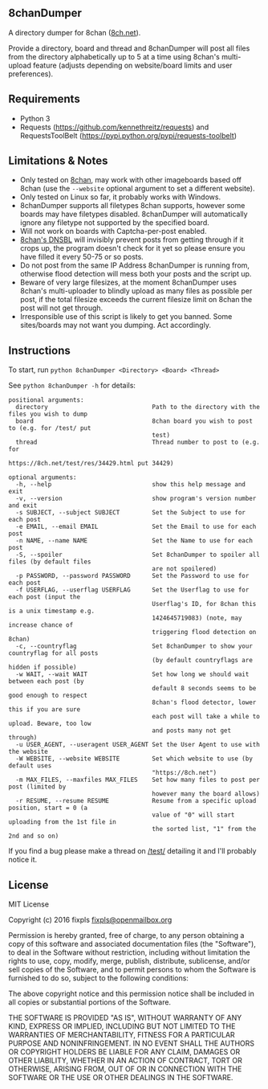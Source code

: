 8chanDumper
------------------------------

A directory dumper for 8chan ([8ch.net](https://8ch.net)).

Provide a directory, board and thread and 8chanDumper will post all files from the directory alphabetically up to 5 at a time using 8chan's multi-upload feature (adjusts depending on website/board limits and user preferences).


Requirements
--------------------
* Python 3
* Requests (https://github.com/kennethreitz/requests) and RequestsToolBelt (https://pypi.python.org/pypi/requests-toolbelt)


Limitations & Notes
--------------------
* Only tested on [8chan](https://8ch.net), may work with other imageboards based off 8chan (use the `--website` optional argument to set a different website).
* Only tested on Linux so far, it probably works with Windows.
* 8chanDumper supports all filetypes 8chan supports, however some boards may have filetypes disabled. 8chanDumper will automatically ignore any filetype not supported by the specified board.
* Will not work on boards with Captcha-per-post enabled.
* [8chan's DNSBL](https://8ch.net/dnsbls_bypass.php) will invisibly prevent posts from getting through if it crops up, the program doesn't check for it yet so please ensure you have filled it every 50-75 or so posts.
* Do not post from the same IP Address 8chanDumper is running from, otherwise flood detection will mess both your posts and the script up.
* Beware of very large filesizes, at the moment 8chanDumper uses 8chan's multi-uploader to blindly upload as many files as possible per post, if the total filesize exceeds the current filesize limit on 8chan the post will not get through.
* Irresponsible use of this script is likely to get you banned. Some sites/boards may not want you dumping. Act accordingly.


Instructions
--------------------
To start, run `python 8chanDumper <Directory> <Board> <Thread>`

See `python 8chanDumper -h` for details:

    positional arguments:
      directory                             Path to the directory with the files you wish to dump
      board                                 8chan board you wish to post to (e.g. for /test/ put
                                            test)
      thread                                Thread number to post to (e.g. for
                                            https://8ch.net/test/res/34429.html put 34429)
    
    optional arguments:
      -h, --help                            show this help message and exit
      -v, --version                         show program's version number and exit
      -s SUBJECT, --subject SUBJECT         Set the Subject to use for each post
      -e EMAIL, --email EMAIL               Set the Email to use for each post
      -n NAME, --name NAME                  Set the Name to use for each post
      -S, --spoiler                         Set 8chanDumper to spoiler all files (by default files
                                            are not spoilered)
      -p PASSWORD, --password PASSWORD      Set the Password to use for each post
      -f USERFLAG, --userflag USERFLAG      Set the Userflag to use for each post (input the
                                            Userflag's ID, for 8chan this is a unix timestamp e.g.
                                            1424645719083) (note, may increase chance of
                                            triggering flood detection on 8chan)
      -c, --countryflag                     Set 8chanDumper to show your countryflag for all posts
                                            (by default countryflags are hidden if possible)
      -w WAIT, --wait WAIT                  Set how long we should wait between each post (by
                                            default 8 seconds seems to be good enough to respect
                                            8chan's flood detector, lower this if you are sure
                                            each post will take a while to upload. Beware, too low
                                            and posts many not get through)
      -u USER_AGENT, --useragent USER_AGENT Set the User Agent to use with the website
      -W WEBSITE, --website WEBSITE         Set which website to use (by default uses
                                            "https://8ch.net")
      -m MAX_FILES, --maxfiles MAX_FILES    Set how many files to post per post (limited by
                                            however many the board allows)
      -r RESUME, --resume RESUME            Resume from a specific upload position, start = 0 (a
                                            value of "0" will start uploading from the 1st file in
                                            the sorted list, "1" from the 2nd and so on)

If you find a bug please make a thread on [/test/](https://8ch.net/test) detailing it and I'll probably notice it.


License
--------------------
MIT License

Copyright (c) 2016 fixpls <fixpls@openmailbox.org>

Permission is hereby granted, free of charge, to any person obtaining a copy
of this software and associated documentation files (the "Software"), to deal
in the Software without restriction, including without limitation the rights
to use, copy, modify, merge, publish, distribute, sublicense, and/or sell
copies of the Software, and to permit persons to whom the Software is
furnished to do so, subject to the following conditions:

The above copyright notice and this permission notice shall be included in all
copies or substantial portions of the Software.

THE SOFTWARE IS PROVIDED "AS IS", WITHOUT WARRANTY OF ANY KIND, EXPRESS OR
IMPLIED, INCLUDING BUT NOT LIMITED TO THE WARRANTIES OF MERCHANTABILITY,
FITNESS FOR A PARTICULAR PURPOSE AND NONINFRINGEMENT. IN NO EVENT SHALL THE
AUTHORS OR COPYRIGHT HOLDERS BE LIABLE FOR ANY CLAIM, DAMAGES OR OTHER
LIABILITY, WHETHER IN AN ACTION OF CONTRACT, TORT OR OTHERWISE, ARISING FROM,
OUT OF OR IN CONNECTION WITH THE SOFTWARE OR THE USE OR OTHER DEALINGS IN THE
SOFTWARE.